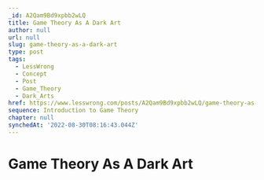 ```yaml
---
_id: A2Qam9Bd9xpbb2wLQ
title: Game Theory As A Dark Art
author: null
url: null
slug: game-theory-as-a-dark-art
type: post
tags:
  - LessWrong
  - Concept
  - Post
  - Game_Theory
  - Dark_Arts
href: https://www.lesswrong.com/posts/A2Qam9Bd9xpbb2wLQ/game-theory-as-a-dark-art
sequence: Introduction to Game Theory
chapter: null
synchedAt: '2022-08-30T08:16:43.044Z'
---
```

# Game Theory As A Dark Art

